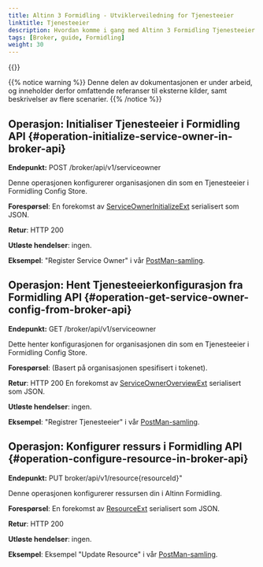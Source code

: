 ```yaml
---
title: Altinn 3 Formidling - Utviklerveiledning for Tjenesteeier
linktitle: Tjenesteeier
description: Hvordan komme i gang med Altinn 3 Formidling Tjenesteeier API-operasjoner, for utviklere
tags: [Broker, guide, Formidling]
weight: 30
---
```


{{<children />}}

{{% notice warning  %}}
Denne delen av dokumentasjonen er under arbeid, og inneholder derfor omfattende referanser til eksterne kilder, samt beskrivelser av flere scenarier.
{{% /notice %}}

## Operasjon: Initialiser Tjenesteeier i Formidling API {#operation-initialize-service-owner-in-broker-api}

**Endepunkt:** POST /broker/api/v1/serviceowner

Denne operasjonen konfigurerer organisasjonen din som en Tjenesteeier i Formidling Config Store.

**Forespørsel**: En forekomst av [ServiceOwnerInitializeExt](https://github.com/Altinn/altinn-broker/blob/main/src/Altinn.Broker.API/Models/ServiceOwner/ServiceOwnerInitializeExt.cs) serialisert som JSON.

**Retur**: HTTP 200

**Utløste hendelser**: ingen.

**Eksempel**: "Register Service Owner" i vår [PostMan-samling](https://github.com/Altinn/altinn-broker/blob/main/altinn-broker-postman-collection.json).

## Operasjon: Hent Tjenesteeierkonfigurasjon fra Formidling API {#operation-get-service-owner-config-from-broker-api}

**Endepunkt:** GET /broker/api/v1/serviceowner

Dette henter konfigurasjonen for organisasjonen din som en Tjenesteeier i Formidling Config Store.

**Forespørsel**: (Basert på organisasjonen spesifisert i tokenet).

**Retur**: HTTP 200 En forekomst av [ServiceOwnerOverviewExt](https://github.com/Altinn/altinn-broker/blob/main/src/Altinn.Broker.API/Models/ServiceOwner/ServiceOwnerOverviewExt.cs) serialisert som JSON.

**Utløste hendelser**: ingen.

**Eksempel**: "Registrer Tjenesteeier" i vår [PostMan-samling](https://github.com/Altinn/altinn-broker/blob/main/altinn-broker-postman-collection.json).

## Operasjon: Konfigurer ressurs i Formidling API {#operation-configure-resource-in-broker-api}

**Endepunkt:** PUT broker/api/v1/resource{resourceId}"

Denne operasjonen konfigurerer ressursen din i Altinn Formidling.

**Forespørsel**: En forekomst av [ResourceExt](https://github.com/Altinn/altinn-broker/blob/main/src/Altinn.Broker.API/Models/ResourceExt.cs) serialisert som JSON.

**Retur**: HTTP 200

**Utløste hendelser**: ingen.

**Eksempel**: Eksempel "Update Resource" i vår [PostMan-samling](https://github.com/Altinn/altinn-broker/blob/main/altinn-broker-postman-collection.json).

